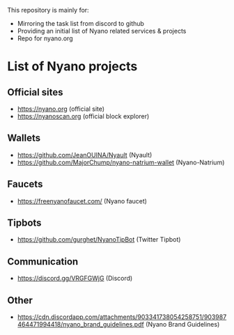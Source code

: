 This repository is mainly for:
* Mirroring the task list from discord to github
* Providing an initial list of Nyano related services & projects
* Repo for nyano.org

# List of Nyano projects
## Official sites
* https://nyano.org (official site)
* https://nyanoscan.org (official block explorer)

## Wallets
* https://github.com/JeanOUINA/Nyault (Nyault)
* https://github.com/MajorChump/nyano-natrium-wallet (Nyano-Natrium)

## Faucets
* https://freenyanofaucet.com/ (Nyano faucet)

## Tipbots
* https://github.com/gurghet/NyanoTipBot (Twitter Tipbot)

## Communication
* https://discord.gg/VRGFGWjG (Discord)

## Other
* https://cdn.discordapp.com/attachments/903341738054258751/903987464471994418/nyano_brand_guidelines.pdf (Nyano Brand Guidelines)

